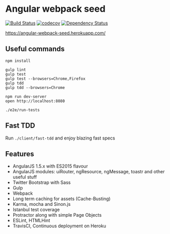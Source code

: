 # Angular webpack seed

[![Build Status](https://travis-ci.org/lucassus/angular-webpack-seed.svg?branch=master)](https://travis-ci.org/lucassus/angular-webpack-seed)
[![codecov](https://codecov.io/gh/lucassus/angular-webpack-seed/branch/master/graph/badge.svg)](https://codecov.io/gh/lucassus/angular-webpack-seed)
[![Dependency Status](https://gemnasium.com/lucassus/angular-webpack-seed.svg)](https://gemnasium.com/lucassus/angular-webpack-seed)

https://angular-webpack-seed.herokuapp.com/

## Useful commands

```
npm install

gulp lint
gulp test
gulp test --browsers=Chrome,Firefox
gulp tdd
gulp tdd --browsers=Chrome

npm run dev-server
open http://localhost:8080

./e2e/run-tests
```

## Fast TDD

Run `./client/fast-tdd` and enjoy blazing fast specs

## Features

* AngularJS 1.5.x with ES2015 flavour
* AngularJS modules: uiRouter, ngResource, ngMessage, toastr and other useful stuff
* Twitter Bootstrap with Sass
* Gulp
* Webpack
* Long term caching for assets (Cache-Busting)
* Karma, mocha and Sinon.js 
* Istanbul test coverage
* Protractor along with simple Page Objects
* ESLint, HTMLHint
* TravisCI, Continuous deployment on Heroku
